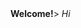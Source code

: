 <html>
    <head>
        <b>Welcome!</b>>
    </head>
    <body>
        <i> Hi </i>
    </body>
</html>